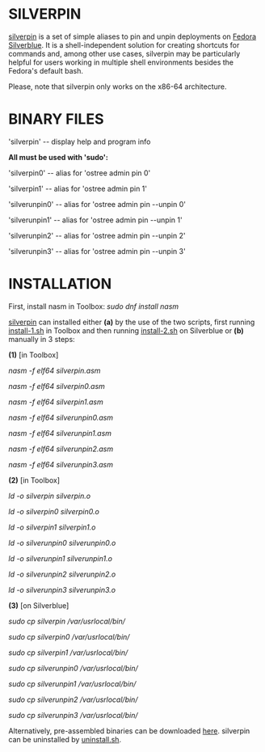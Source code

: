 # SILVERPIN

[silverpin](https://github.com/piotrbajdek/silverpin) is a set of simple aliases to pin and unpin deployments on [Fedora Silverblue](https://silverblue.fedoraproject.org/). It is a shell-independent solution for creating shortcuts for commands and, among other use cases, silverpin may be particularly helpful for users working in multiple shell environments besides the Fedora's default bash.

Please, note that silverpin only works on the x86-64 architecture.

# BINARY FILES

'silverpin' -- display help and program info

**All must be used with 'sudo':**

'silverpin0' -- alias for 'ostree admin pin 0'

'silverpin1' -- alias for 'ostree admin pin 1'

'silverunpin0' -- alias for 'ostree admin pin \--unpin 0'

'silverunpin1' -- alias for 'ostree admin pin \--unpin 1'

'silverunpin2' -- alias for 'ostree admin pin \--unpin 2'

'silverunpin3' -- alias for 'ostree admin pin \--unpin 3'

# INSTALLATION

First, install nasm in Toolbox: _sudo dnf install nasm_

[silverpin](https://github.com/piotrbajdek/silverpin) can installed either **(a)** by the use of the two scripts, first running [install-1.sh](https://github.com/piotrbajdek/silverpin/blob/main/install-1.sh) in Toolbox and then running [install-2.sh](https://github.com/piotrbajdek/silverpin/blob/main/install-2.sh) on Silverblue or **(b)** manually in 3 steps:

**(1)** [in Toolbox]

_nasm -f elf64 silverpin.asm_

_nasm -f elf64 silverpin0.asm_

_nasm -f elf64 silverpin1.asm_

_nasm -f elf64 silverunpin0.asm_

_nasm -f elf64 silverunpin1.asm_

_nasm -f elf64 silverunpin2.asm_

_nasm -f elf64 silverunpin3.asm_

**(2)** [in Toolbox]

_ld -o silverpin silverpin.o_

_ld -o silverpin0 silverpin0.o_

_ld -o silverpin1 silverpin1.o_

_ld -o silverunpin0 silverunpin0.o_

_ld -o silverunpin1 silverunpin1.o_

_ld -o silverunpin2 silverunpin2.o_

_ld -o silverunpin3 silverunpin3.o_

**(3)** [on Silverblue]

_sudo cp silverpin /var/usrlocal/bin/_

_sudo cp silverpin0 /var/usrlocal/bin/_

_sudo cp silverpin1 /var/usrlocal/bin/_

_sudo cp silverunpin0 /var/usrlocal/bin/_

_sudo cp silverunpin1 /var/usrlocal/bin/_

_sudo cp silverunpin2 /var/usrlocal/bin/_

_sudo cp silverunpin3 /var/usrlocal/bin/_

Alternatively, pre-assembled binaries can be downloaded [here](https://github.com/piotrbajdek/silverpin/releases/tag/v1.0.1). silverpin can be uninstalled by [uninstall.sh](https://github.com/piotrbajdek/silverpin/blob/main/uninstall.sh).
